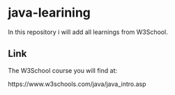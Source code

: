 # java-learining
<p> In this repository i will add all learnings from W3School. </p>

## Link
<p> The W3School course you will find at: </p>
<a> https://www.w3schools.com/java/java_intro.asp </a>